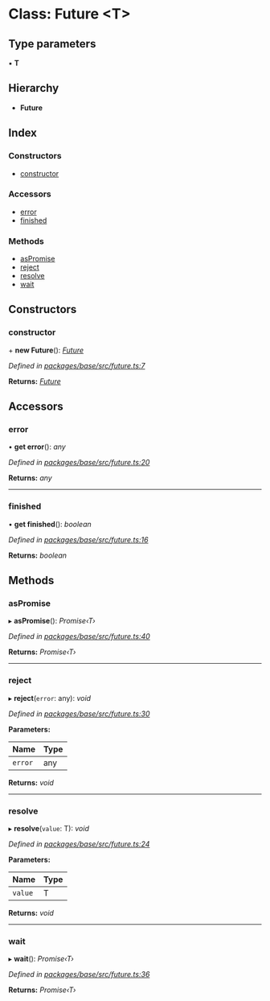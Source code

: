 # Class: Future <**T**>

## Type parameters

▪ **T**

## Hierarchy

* **Future**

## Index

### Constructors

* [constructor](_base_src_future_.future.md#constructor)

### Accessors

* [error](_base_src_future_.future.md#error)
* [finished](_base_src_future_.future.md#finished)

### Methods

* [asPromise](_base_src_future_.future.md#aspromise)
* [reject](_base_src_future_.future.md#reject)
* [resolve](_base_src_future_.future.md#resolve)
* [wait](_base_src_future_.future.md#wait)

## Constructors

###  constructor

\+ **new Future**(): *[Future](_base_src_future_.future.md)*

*Defined in [packages/base/src/future.ts:7](https://github.com/celo-org/celo-monorepo/blob/master/packages/base/src/future.ts#L7)*

**Returns:** *[Future](_base_src_future_.future.md)*

## Accessors

###  error

• **get error**(): *any*

*Defined in [packages/base/src/future.ts:20](https://github.com/celo-org/celo-monorepo/blob/master/packages/base/src/future.ts#L20)*

**Returns:** *any*

___

###  finished

• **get finished**(): *boolean*

*Defined in [packages/base/src/future.ts:16](https://github.com/celo-org/celo-monorepo/blob/master/packages/base/src/future.ts#L16)*

**Returns:** *boolean*

## Methods

###  asPromise

▸ **asPromise**(): *Promise‹T›*

*Defined in [packages/base/src/future.ts:40](https://github.com/celo-org/celo-monorepo/blob/master/packages/base/src/future.ts#L40)*

**Returns:** *Promise‹T›*

___

###  reject

▸ **reject**(`error`: any): *void*

*Defined in [packages/base/src/future.ts:30](https://github.com/celo-org/celo-monorepo/blob/master/packages/base/src/future.ts#L30)*

**Parameters:**

Name | Type |
------ | ------ |
`error` | any |

**Returns:** *void*

___

###  resolve

▸ **resolve**(`value`: T): *void*

*Defined in [packages/base/src/future.ts:24](https://github.com/celo-org/celo-monorepo/blob/master/packages/base/src/future.ts#L24)*

**Parameters:**

Name | Type |
------ | ------ |
`value` | T |

**Returns:** *void*

___

###  wait

▸ **wait**(): *Promise‹T›*

*Defined in [packages/base/src/future.ts:36](https://github.com/celo-org/celo-monorepo/blob/master/packages/base/src/future.ts#L36)*

**Returns:** *Promise‹T›*
